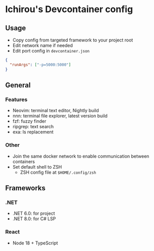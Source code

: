 # Ichirou's Devcontainer config

## Usage

- Copy config from targeted framework to your project root
- Edit network name if needed
- Edit port config in `devcontainer.json`

```json
{
  "runArgs": ["-p=5000:5000"]
}
```

## General

### Features

- Neovim: terminal text editor, Nightly build
- nnn: terminal file explorer, latest version build
- fzf: fuzzy finder
- ripgrep: text search
- exa: ls replacement

### Other

- Join the same docker network to enable communication between containers
- Set default shell to ZSH
  - ZSH config file at `$HOME/.config/zsh`

## Frameworks

### .NET

- .NET 6.0: for project
- .NET 8.0: for C# LSP

### React

- Node 18 + TypeScript

